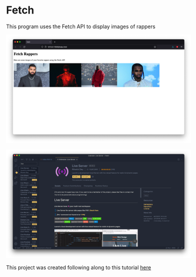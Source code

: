 # Fetch
 This program uses the Fetch API to display images of rappers
 
![](images/screenshot.png)

![](images/liveserver.png)
 
 This project was created following along to this tutorial <a href="https://www.youtube.com/watch?v=tc8DU14qX6I">here</a>

